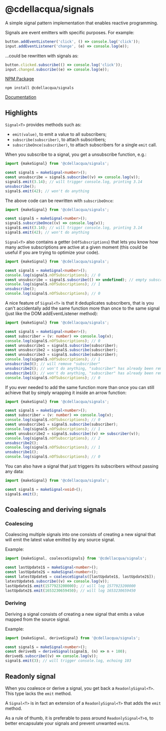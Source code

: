 # @cdellacqua/signals

A simple signal pattern implementation that enables reactive programming.

Signals are event emitters with specific purposes. For example:

```js
button.addEventListener('click', () => console.log('click'));
input.addEventListener('change', (e) => console.log(e));
```

...could be rewritten with signals as:

```js
button.clicked.subscribe(() => console.log('click'));
input.changed.subscribe((e) => console.log(e));
```


[NPM Package](https://www.npmjs.com/package/@cdellacqua/signals)

`npm install @cdellacqua/signals`

[Documentation](./docs/README.md)

## Highlights

`Signal<T>` provides methods such as:

- `emit(value)`, to emit a value to all subscribers;
- `subscribe(subscriber)`, to attach subscribers;
- `subscribeOnce(subscriber)`, to attach subscribers for a single `emit` call.

When you subscribe to a signal, you get a unsubscribe function, e.g.:
```ts
import {makeSignal} from '@cdellacqua/signals';

const signal$ = makeSignal<number>();
const unsubscribe = signal$.subscribe((v) => console.log(v));
signal$.emit(3.14); // will trigger console.log, printing 3.14
unsubscribe();
signal$.emit(42); // won't do anything
```

The above code can be rewritten with `subscribeOnce`:
```ts
import {makeSignal} from '@cdellacqua/signals';

const signal$ = makeSignal<number>();
signal$.subscribeOnce((v) => console.log(v));
signal$.emit(3.14); // will trigger console.log, printing 3.14
signal$.emit(42); // won't do anything
```

`Signal<T>` also contains a getter (`nOfSubscriptions`) that lets you know how many active subscriptions
are active at a given moment (this could be useful if you are trying to optimize your code).

```ts
import {makeSignal} from '@cdellacqua/signals';

const signal$ = makeSignal<number>();
console.log(signal$.nOfSubscriptions); // 0
const unsubscribe = signal$.subscribe(() => undefined); // empty subscriber
console.log(signal$.nOfSubscriptions); // 1
unsubscribe();
console.log(signal$.nOfSubscriptions); // 0
```

A nice feature of `Signal<T>` is that it deduplicates subscribers,
that is you can't accidentally add the same function more than
once to the same signal (just like the DOM addEventListener method):
```ts
import {makeSignal} from '@cdellacqua/signals';

const signal$ = makeSignal<number>();
const subscriber = (v: number) => console.log(v);
console.log(signal$.nOfSubscriptions); // 0
const unsubscribe1 = signal$.subscribe(subscriber);
const unsubscribe2 = signal$.subscribe(subscriber);
const unsubscribe3 = signal$.subscribe(subscriber);
console.log(signal$.nOfSubscriptions); // 1
unsubscribe3(); // will remove "subscriber"
unsubscribe2(); // won't do anything, "subscriber" has already been removed
unsubscribe1(); // won't do anything, "subscriber" has already been removed
console.log(signal$.nOfSubscriptions); // 0
```

If you ever needed to add the same function
more than once you can still achieve that by simply wrapping it inside an arrow function:
```ts
import {makeSignal} from '@cdellacqua/signals';

const signal$ = makeSignal<number>();
const subscriber = (v: number) => console.log(v);
console.log(signal$.nOfSubscriptions); // 0
const unsubscribe1 = signal$.subscribe(subscriber);
console.log(signal$.nOfSubscriptions); // 1
const unsubscribe2 = signal$.subscribe((v) => subscriber(v));
console.log(signal$.nOfSubscriptions); // 2
unsubscribe2();
console.log(signal$.nOfSubscriptions); // 1
unsubscribe1();
console.log(signal$.nOfSubscriptions); // 0
```

You can also have a signal that just triggers its subscribers without passing
any data:
```ts
import {makeSignal} from '@cdellacqua/signals';

const signal$ = makeSignal<void>();
signal$.emit();
```

## Coalescing and deriving signals

### Coalescing

Coalescing multiple signals into one consists of
creating a new signal that will emit the latest value emitted by any source
signal.

Example:
```ts
import {makeSignal, coalesceSignals} from '@cdellacqua/signals';

const lastUpdate1$ = makeSignal<number>();
const lastUpdate2$ = makeSignal<number>();
const latestUpdate$ = coalesceSignals([lastUpdate1$, lastUpdate2$]);
latestUpdate$.subscribe((v) => console.log(v));
lastUpdate1$.emit(1577923200000); // will log 1577923200000
lastUpdate2$.emit(1653230659450); // will log 1653230659450
```

### Deriving

Deriving a signal consists of creating a new signal
that emits a value mapped from the source signal.

Example:
```ts
import {makeSignal, deriveSignal} from '@cdellacqua/signals';

const signal$ = makeSignal<number>();
const derived$ = deriveSignal(signal$, (n) => n + 100);
derived$.subscribe((v) => console.log(v));
signal$.emit(3); // will trigger console.log, echoing 103
```

## Readonly signal

When you coalesce or derive a signal, you get back a `ReadonlySignal<T>`.
This type lacks the `emit` method.

A `Signal<T>` is in fact an extension of a `ReadonlySignal<T>` that adds the `emit` method.

As a rule of thumb, it is preferable to pass around `ReadonlySignal<T>`s,
to better encapsulate your signals and prevent unwanted `emit`s.
